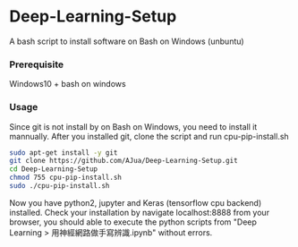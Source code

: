 # Deep-Learning-Setup

A bash script to install software on Bash on Windows (unbuntu)

### Prerequisite

Windows10 + bash on windows


### Usage

Since git is not install by on Bash on Windows, you need to install it mannually.
After you installed git, clone the script and run cpu-pip-install.sh

```sh
sudo apt-get install -y git
git clone https://github.com/AJua/Deep-Learning-Setup.git
cd Deep-Learning-Setup
chmod 755 cpu-pip-install.sh
sudo ./cpu-pip-install.sh
```

Now you have python2, jupyter and Keras (tensorflow cpu backend) installed.
Check your installation by navigate localhost:8888 from your browser,
you should able to execute the python scripts from "Deep Learning > 用神經網路做手寫辨識.ipynb" without errors.
